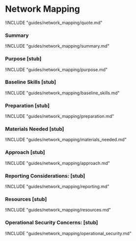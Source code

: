 # Network Mapping

!INCLUDE "guides/network_mapping/quote.md"

### Summary

!INCLUDE "guides/network_mapping/summary.md"

### Purpose [stub]

!INCLUDE "guides/network_mapping/purpose.md"

### Baseline Skills [stub]

!INCLUDE "guides/network_mapping/baseline_skills.md"

### Preparation [stub]

!INCLUDE "guides/network_mapping/preparation.md"

### Materials Needed [stub]

!INCLUDE "guides/network_mapping/materials_needed.md"

### Approach [stub]

!INCLUDE "guides/network_mapping/approach.md"

### Reporting Considerations: [stub]

!INCLUDE "guides/network_mapping/reporting.md"

### Resources [stub]

!INCLUDE "guides/network_mapping/resources.md"

### Operational Security Concerns: [stub]

!INCLUDE "guides/network_mapping/operational_security.md"
